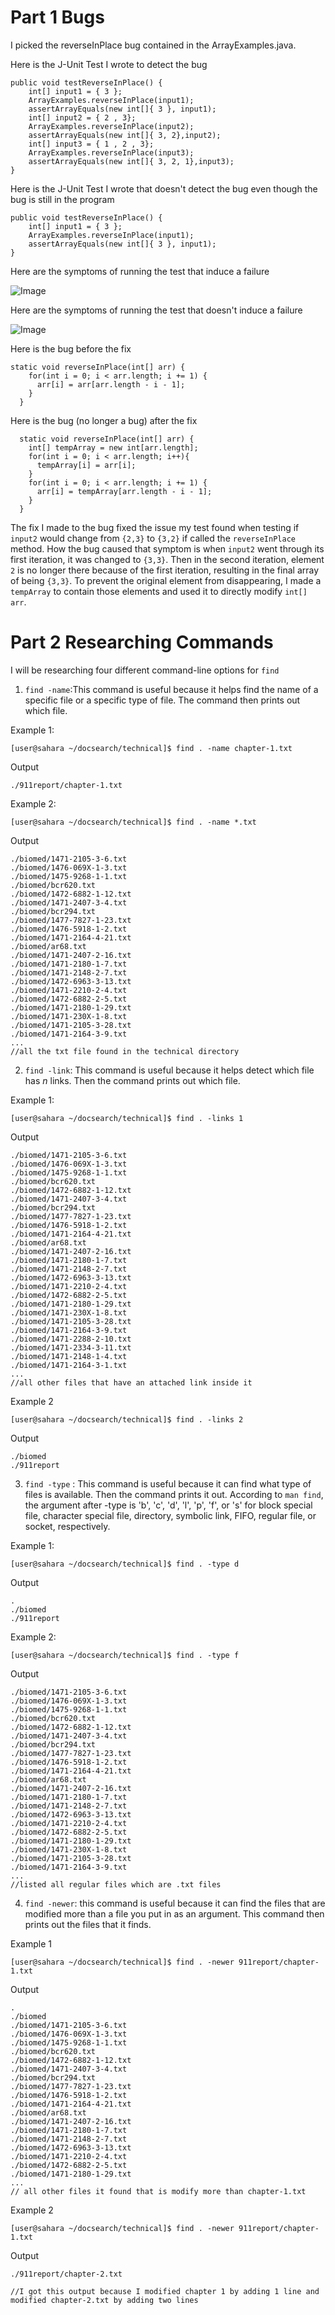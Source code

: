 # Part 1 Bugs
I picked the reverseInPlace bug contained in the ArrayExamples.java.

Here is the J-Unit Test I wrote to detect the bug

```
public void testReverseInPlace() {
    int[] input1 = { 3 };
    ArrayExamples.reverseInPlace(input1);
    assertArrayEquals(new int[]{ 3 }, input1);
    int[] input2 = { 2 , 3};
    ArrayExamples.reverseInPlace(input2);
    assertArrayEquals(new int[]{ 3, 2},input2);
    int[] input3 = { 1 , 2 , 3};
    ArrayExamples.reverseInPlace(input3);
    assertArrayEquals(new int[]{ 3, 2, 1},input3);
}
```

Here is the J-Unit Test I wrote that doesn't detect the bug even though the bug is still in the program

```
public void testReverseInPlace() {
    int[] input1 = { 3 };
    ArrayExamples.reverseInPlace(input1);
    assertArrayEquals(new int[]{ 3 }, input1);
}
```

Here are the symptoms of running the test that induce a failure

![Image](screenshot/testWfail.PNG)

Here are the symptoms of running the test that doesn't induce a failure

![Image](screenshot/testWOfail.PNG)

Here is the bug before the fix
```
static void reverseInPlace(int[] arr) {
    for(int i = 0; i < arr.length; i += 1) {
      arr[i] = arr[arr.length - i - 1];
    }
  }
```

Here is the bug (no longer a bug) after the fix

```
  static void reverseInPlace(int[] arr) {
    int[] tempArray = new int[arr.length];
    for(int i = 0; i < arr.length; i++){
      tempArray[i] = arr[i];
    }
    for(int i = 0; i < arr.length; i += 1) {
      arr[i] = tempArray[arr.length - i - 1];
    }
  }
```

The fix I made to the bug fixed the issue my test found when testing if `input2` would change from `{2,3}` to `{3,2}` if called 
the `reverseInPlace` method.
How the bug caused that symptom is when `input2` went through its first iteration, it was changed to `{3,3}`. Then in the second iteration, element `2` is no longer there because of the first iteration, resulting in the final array of being `{3,3}`. 
To prevent the original element from disappearing, I made a `tempArray` to contain those elements and used it to directly modify `int[] arr`. 


# Part 2 Researching Commands

I will be researching four different command-line options for `find`

1. `find -name`:This command is useful because it helps find the name of a specific file or a specific type of file. The command then prints out which file.

Example 1: 

```
[user@sahara ~/docsearch/technical]$ find . -name chapter-1.txt
```
Output
```
./911report/chapter-1.txt
```
Example 2:
```
[user@sahara ~/docsearch/technical]$ find . -name *.txt
```
Output
```
./biomed/1471-2105-3-6.txt
./biomed/1476-069X-1-3.txt
./biomed/1475-9268-1-1.txt
./biomed/bcr620.txt
./biomed/1472-6882-1-12.txt
./biomed/1471-2407-3-4.txt
./biomed/bcr294.txt
./biomed/1477-7827-1-23.txt
./biomed/1476-5918-1-2.txt
./biomed/1471-2164-4-21.txt
./biomed/ar68.txt
./biomed/1471-2407-2-16.txt
./biomed/1471-2180-1-7.txt
./biomed/1471-2148-2-7.txt
./biomed/1472-6963-3-13.txt
./biomed/1471-2210-2-4.txt
./biomed/1472-6882-2-5.txt
./biomed/1471-2180-1-29.txt
./biomed/1471-230X-1-8.txt
./biomed/1471-2105-3-28.txt
./biomed/1471-2164-3-9.txt
...
//all the txt file found in the technical directory
```

2. `find -link`: This command is useful because it helps detect which file has *n* links. Then the command prints out which file.

Example 1:
```
[user@sahara ~/docsearch/technical]$ find . -links 1
```
Output
```
./biomed/1471-2105-3-6.txt
./biomed/1476-069X-1-3.txt
./biomed/1475-9268-1-1.txt
./biomed/bcr620.txt
./biomed/1472-6882-1-12.txt
./biomed/1471-2407-3-4.txt
./biomed/bcr294.txt
./biomed/1477-7827-1-23.txt
./biomed/1476-5918-1-2.txt
./biomed/1471-2164-4-21.txt
./biomed/ar68.txt
./biomed/1471-2407-2-16.txt
./biomed/1471-2180-1-7.txt
./biomed/1471-2148-2-7.txt
./biomed/1472-6963-3-13.txt
./biomed/1471-2210-2-4.txt
./biomed/1472-6882-2-5.txt
./biomed/1471-2180-1-29.txt
./biomed/1471-230X-1-8.txt
./biomed/1471-2105-3-28.txt
./biomed/1471-2164-3-9.txt
./biomed/1471-2288-2-10.txt
./biomed/1471-2334-3-11.txt
./biomed/1471-2148-1-4.txt
./biomed/1471-2164-3-1.txt
...
//all other files that have an attached link inside it
```
Example 2
```
[user@sahara ~/docsearch/technical]$ find . -links 2
```
Output
```
./biomed
./911report
```

3. `find -type` : This command is useful because it can find what type of files is available. Then the command prints it out. According
to `man find`, the argument after -type is 'b', 'c', 'd', 'l', 'p', 'f', or 's' for block special file, character special file, directory, symbolic link, FIFO, regular file, or socket, respectively.

Example 1:
```
[user@sahara ~/docsearch/technical]$ find . -type d
```
Output
```
.
./biomed
./911report
```

Example 2:
```
[user@sahara ~/docsearch/technical]$ find . -type f
```
Output
```
./biomed/1471-2105-3-6.txt
./biomed/1476-069X-1-3.txt
./biomed/1475-9268-1-1.txt
./biomed/bcr620.txt
./biomed/1472-6882-1-12.txt
./biomed/1471-2407-3-4.txt
./biomed/bcr294.txt
./biomed/1477-7827-1-23.txt
./biomed/1476-5918-1-2.txt
./biomed/1471-2164-4-21.txt
./biomed/ar68.txt
./biomed/1471-2407-2-16.txt
./biomed/1471-2180-1-7.txt
./biomed/1471-2148-2-7.txt
./biomed/1472-6963-3-13.txt
./biomed/1471-2210-2-4.txt
./biomed/1472-6882-2-5.txt
./biomed/1471-2180-1-29.txt
./biomed/1471-230X-1-8.txt
./biomed/1471-2105-3-28.txt
./biomed/1471-2164-3-9.txt
...
//listed all regular files which are .txt files
```

4. `find -newer`: this command is useful because it can find the files that are modified more than a file you put in as an argument. This command then prints out the files that it finds.

Example 1
```
[user@sahara ~/docsearch/technical]$ find . -newer 911report/chapter-1.txt
```
Output
```
.
./biomed
./biomed/1471-2105-3-6.txt
./biomed/1476-069X-1-3.txt
./biomed/1475-9268-1-1.txt
./biomed/bcr620.txt
./biomed/1472-6882-1-12.txt
./biomed/1471-2407-3-4.txt
./biomed/bcr294.txt
./biomed/1477-7827-1-23.txt
./biomed/1476-5918-1-2.txt
./biomed/1471-2164-4-21.txt
./biomed/ar68.txt
./biomed/1471-2407-2-16.txt
./biomed/1471-2180-1-7.txt
./biomed/1471-2148-2-7.txt
./biomed/1472-6963-3-13.txt
./biomed/1471-2210-2-4.txt
./biomed/1472-6882-2-5.txt
./biomed/1471-2180-1-29.txt
...
// all other files it found that is modify more than chapter-1.txt
```

Example 2
```
[user@sahara ~/docsearch/technical]$ find . -newer 911report/chapter-1.txt
```
Output
```
./911report/chapter-2.txt

//I got this output because I modified chapter 1 by adding 1 line and modified chapter-2.txt by adding two lines
```


